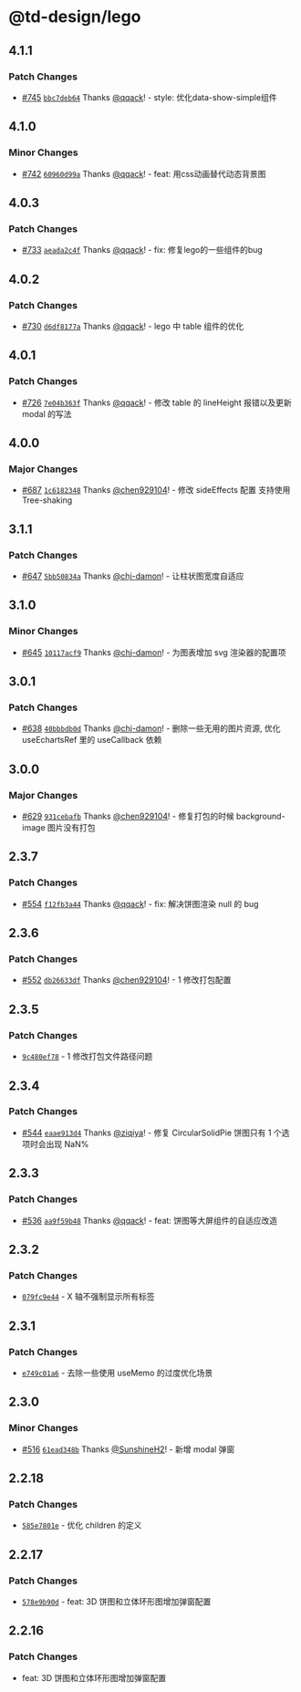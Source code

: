# @td-design/lego

## 4.1.1

### Patch Changes

- [#745](https://github.com/thundersdata-frontend/td-design/pull/745) [`bbc7deb64`](https://github.com/thundersdata-frontend/td-design/commit/bbc7deb64da6805a33ff20e2b5dbdd0a2e714df0) Thanks [@qqack](https://github.com/qqack)! - style: 优化data-show-simple组件

## 4.1.0

### Minor Changes

- [#742](https://github.com/thundersdata-frontend/td-design/pull/742) [`60960d99a`](https://github.com/thundersdata-frontend/td-design/commit/60960d99ace962e135ef957ae06367aba8955d7f) Thanks [@qqack](https://github.com/qqack)! - feat: 用css动画替代动态背景图

## 4.0.3

### Patch Changes

- [#733](https://github.com/thundersdata-frontend/td-design/pull/733) [`aeada2c4f`](https://github.com/thundersdata-frontend/td-design/commit/aeada2c4f464dc84ad2cfab315c956236bfe70b1) Thanks [@qqack](https://github.com/qqack)! - fix: 修复lego的一些组件的bug

## 4.0.2

### Patch Changes

- [#730](https://github.com/thundersdata-frontend/td-design/pull/730) [`d6df8177a`](https://github.com/thundersdata-frontend/td-design/commit/d6df8177a9b8a43ee15a3ecae1d92f87db508780) Thanks [@qqack](https://github.com/qqack)! - lego 中 table 组件的优化

## 4.0.1

### Patch Changes

- [#726](https://github.com/thundersdata-frontend/td-design/pull/726) [`7e04b363f`](https://github.com/thundersdata-frontend/td-design/commit/7e04b363fc35419219bc9afce20c197d50ca6209) Thanks [@qqack](https://github.com/qqack)! - 修改 table 的 lineHeight 报错以及更新 modal 的写法

## 4.0.0

### Major Changes

- [#687](https://github.com/thundersdata-frontend/td-design/pull/687) [`1c6182348`](https://github.com/thundersdata-frontend/td-design/commit/1c6182348dbb3e97ae014b20b432cccc8452e701) Thanks [@chen929104](https://github.com/chen929104)! - 修改 sideEffects 配置 支持使用 Tree-shaking

## 3.1.1

### Patch Changes

- [#647](https://github.com/thundersdata-frontend/td-design/pull/647) [`5bb50834a`](https://github.com/thundersdata-frontend/td-design/commit/5bb50834acd3cc4c4951275e1ee49512805e9335) Thanks [@chj-damon](https://github.com/chj-damon)! - 让柱状图宽度自适应

## 3.1.0

### Minor Changes

- [#645](https://github.com/thundersdata-frontend/td-design/pull/645) [`10117acf9`](https://github.com/thundersdata-frontend/td-design/commit/10117acf92f6e4fe6d7600fc439686e7f916d966) Thanks [@chj-damon](https://github.com/chj-damon)! - 为图表增加 svg 渲染器的配置项

## 3.0.1

### Patch Changes

- [#638](https://github.com/thundersdata-frontend/td-design/pull/638) [`40bbbdb0d`](https://github.com/thundersdata-frontend/td-design/commit/40bbbdb0d1e4d11a9245fa782d84529312694ed7) Thanks [@chj-damon](https://github.com/chj-damon)! - 删除一些无用的图片资源, 优化 useEchartsRef 里的 useCallback 依赖

## 3.0.0

### Major Changes

- [#629](https://github.com/thundersdata-frontend/td-design/pull/629) [`931cebafb`](https://github.com/thundersdata-frontend/td-design/commit/931cebafb99ab21e18dd8957fff394b07cf573b1) Thanks [@chen929104](https://github.com/chen929104)! - 修复打包的时候 background-image 图片没有打包

## 2.3.7

### Patch Changes

- [#554](https://github.com/thundersdata-frontend/td-design/pull/554) [`f12fb3a44`](https://github.com/thundersdata-frontend/td-design/commit/f12fb3a4429e9e80878b55b38185308f82b45da8) Thanks [@qqack](https://github.com/qqack)! - fix: 解决饼图渲染 null 的 bug

## 2.3.6

### Patch Changes

- [#552](https://github.com/thundersdata-frontend/td-design/pull/552) [`db26633df`](https://github.com/thundersdata-frontend/td-design/commit/db26633df44d2d796fdc69c62020f28e9b09190a) Thanks [@chen929104](https://github.com/chen929104)! - 1 修改打包配置

## 2.3.5

### Patch Changes

- [`9c480ef78`](https://github.com/thundersdata-frontend/td-design/commit/9c480ef7847c86e551097a8d1ef6ff98c192f79d) - 1 修改打包文件路径问题

## 2.3.4

### Patch Changes

- [#544](https://github.com/thundersdata-frontend/td-design/pull/544) [`eaae913d4`](https://github.com/thundersdata-frontend/td-design/commit/eaae913d4edd24533f5119272f8d48cb0b4a5ef9) Thanks [@ziqiya](https://github.com/ziqiya)! - 修复 CircularSolidPie 饼图只有 1 个选项时会出现 NaN%

## 2.3.3

### Patch Changes

- [#536](https://github.com/thundersdata-frontend/td-design/pull/536) [`aa9f59b48`](https://github.com/thundersdata-frontend/td-design/commit/aa9f59b4865666b03c805151087b4485072b949a) Thanks [@qqack](https://github.com/qqack)! - feat: 饼图等大屏组件的自适应改造

## 2.3.2

### Patch Changes

- [`079fc9e44`](https://github.com/thundersdata-frontend/td-design/commit/079fc9e4482b3be0d29524b0c7d826dcebf8b6b8) - X 轴不强制显示所有标签

## 2.3.1

### Patch Changes

- [`e749c01a6`](https://github.com/thundersdata-frontend/td-design/commit/e749c01a6daa53c1171104b30b720dc3625ce1f9) - 去除一些使用 useMemo 的过度优化场景

## 2.3.0

### Minor Changes

- [#516](https://github.com/thundersdata-frontend/td-design/pull/516) [`61ead348b`](https://github.com/thundersdata-frontend/td-design/commit/61ead348bd4e96cef1f6dd2e992c004876cbb15a) Thanks [@SunshineH2](https://github.com/SunshineH2)! - 新增 modal 弹窗

## 2.2.18

### Patch Changes

- [`585e7801e`](https://github.com/thundersdata-frontend/td-design/commit/585e7801e246a25f2dfa647a4dd9e6a5800b5f3c) - 优化 children 的定义

## 2.2.17

### Patch Changes

- [`578e9b90d`](https://github.com/thundersdata-frontend/td-design/commit/578e9b90d67c39163f544b4190e09e97ec2fb016) - feat: 3D 饼图和立体环形图增加弹窗配置

## 2.2.16

### Patch Changes

- feat: 3D 饼图和立体环形图增加弹窗配置
